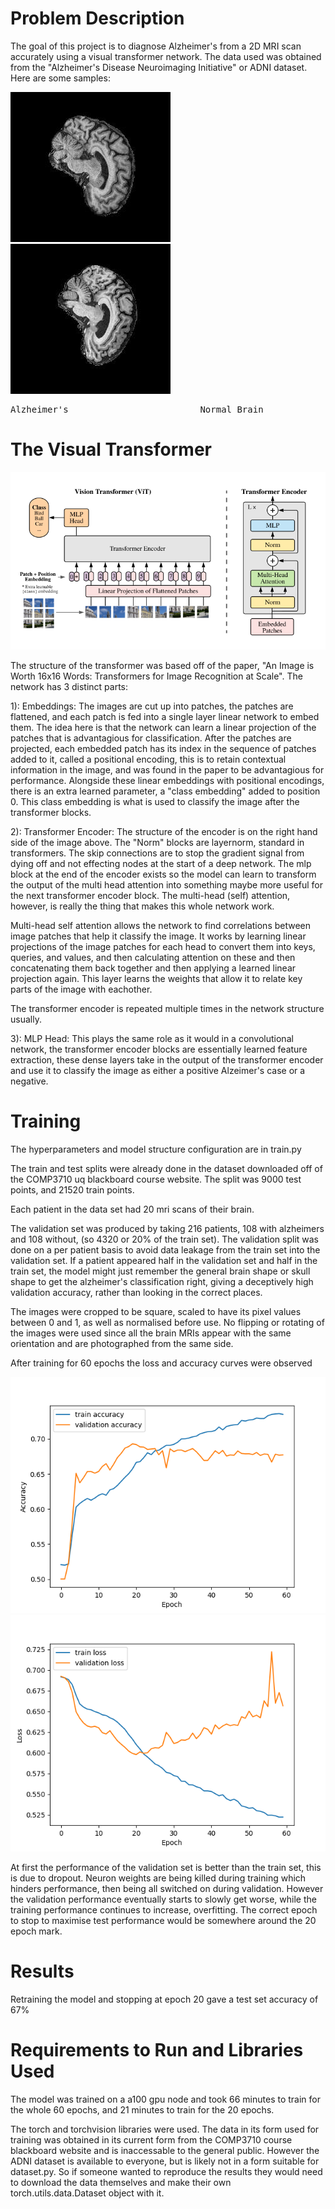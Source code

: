 # Problem Description
The goal of this project is to diagnose Alzheimer's from a 2D MRI scan accurately using a visual transformer network. The data used was obtained from the "Alzheimer's Disease Neuroimaging Initiative" or ADNI dataset. Here are some samples:

![Alt text](readmeImages/altzSample.jpeg)![Alt text](readmeImages/normSample.jpeg)
<pre>
Alzheimer's                         Normal Brain
</pre>

# The Visual Transformer

![Alt text](<readmeImages/Screenshot from 2023-10-13 22-47-10.png>)

The structure of the transformer was based off of the paper, "An Image is Worth 16x16 Words: Transformers for Image Recognition at Scale". The network has 3 distinct parts:

1): Embeddings: The images are cut up into patches, the patches are flattened, and each patch is fed into a single layer linear network to embed them. The idea here is that the network can learn a linear projection of the patches that is advantagious for classification. After the patches are projected, each embedded patch has its index in the sequence of patches added to it, called a positional encoding, this is to retain contextual information in the image, and was found in the paper to be advantagious for performance. Alongside these linear embeddings with positional encodings, there is an extra learned parameter, a "class embedding" added to position 0. This class embedding is what is used to classify the image after the transformer blocks.

2): Transformer Encoder: The structure of the encoder is on the right hand side of the image above. The "Norm" blocks are layernorm, standard in transformers. The skip connections are to stop the gradient signal from dying off and not effecting nodes at the start of a deep network. The mlp block at the end of the encoder exists so the model can learn to transform the output of the multi head attention into something maybe more useful for the next transformer encoder block. The multi-head (self) attention, however, is really the thing that makes this whole network work.

Multi-head self attention allows the network to find correlations between image patches that help it classify the image. It works by learning linear projections of the image patches for each head to convert them into keys, queries, and values, and then calculating attention on these and then concatenating them back together and then applying a learned linear projection again. This layer learns the weights that allow it to relate key parts of the image with eachother.

The transformer encoder is repeated multiple times in the network structure usually.

3): MLP Head: This plays the same role as it would in a convolutional network, the transformer encoder blocks are essentially learned feature extraction, these dense layers take in the output of the transformer encoder and use it to classify the image as either a positive Alzeimer's case or a negative.

# Training
The hyperparameters and model structure configuration are in train.py

The train and test splits were already done in the dataset downloaded off of the COMP3710 uq blackboard course website. The split was 9000 test points, and 21520 train points.

Each patient in the data set had 20 mri scans of their brain.

The validation set was produced by taking 216 patients, 108 with alzheimers and 108 without, (so 4320 or 20% of the train set). The validation split was done on a per patient basis to avoid data leakage from the train set into the validation set. If a patient appeared half in the validation set and half in the train set, the model might just remember the general brain shape or skull shape to get the alzheimer's classification right, giving a deceptively high validation accuracy, rather than looking in the correct places.

The images were cropped to be square, scaled to have its pixel values between 0 and 1, as well as normalised before use. No flipping or rotating of the images were used since all the brain MRIs appear with the same orientation and are photographed from the same side.

After training for 60 epochs the loss and accuracy curves were observed

![Alt text](readmeImages/acc.png) ![Alt text](readmeImages/loss.png)

At first the performance of the validation set is better than the train set, this is due to dropout. Neuron weights are being killed during training which hinders performance, then being all switched on during validation. However the validation
performance eventually starts to slowly get worse, while the training performance continues to increase, overfitting. The correct epoch to stop to maximise test performance would be somewhere around the 20 epoch mark.

[comment]: <24x24 pixel patches, 100 patches total, single layer 1000 neuron classification layer, 3 encoder blocks of [800,1000, 800] mlp blocks>

# Results

Retraining the model and stopping at epoch 20 gave a test set accuracy of 67%

# Requirements to Run and Libraries Used

The model was trained on a a100 gpu node and took 66 minutes to train for the whole 60 epochs, and 21 minutes to train for the 20 epochs.

The torch and torchvision libraries were used. The data in its form used for training was obtained in its current form from the COMP3710 course blackboard website and is inaccessable to the general public. However the ADNI dataset is available to everyone, but is likely not in a form suitable for dataset.py. So if someone wanted to reproduce the results they would need to download the data themselves and make their own torch.utils.data.Dataset object with it.